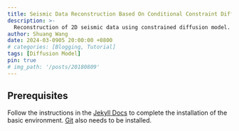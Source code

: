 ```yaml
---
title: Seismic Data Reconstruction Based On Conditional Constraint Diffusion Model
description: >-
  Reconstruction of 2D seismic data using constrained diffusion model.
author: Shuang Wang
date: 2024-03-0905 20:00:00 +0800
# categories: [Blogging, Tutorial]
tags: [Diffusion Model]
pin: true
# img_path: '/posts/20180809'
---
```


## Prerequisites

Follow the instructions in the [Jekyll Docs](https://jekyllrb.com/docs/installation/) to complete the installation of the basic environment. [Git](https://git-scm.com/) also needs to be installed.
